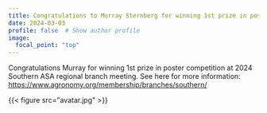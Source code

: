 ```yaml
---
title: Congratulations to Murray Sternberg for winning 1st prize in poster competition at Southern ASA regional branch meeting in Atlanta, GA
date: 2024-03-03
profile: false  # Show author profile
image:
  focal_point: "top"
---
```

Congratulations Murray for winning 1st prize in poster competition at 2024 Southern ASA regional branch meeting. See here for more information: https://www.agronomy.org/membership/branches/southern/

  {{< figure src="avatar.jpg" >}}  

